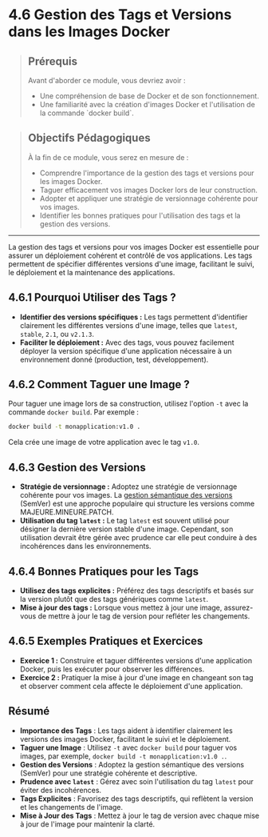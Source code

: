 # 4.6 Gestion des Tags et Versions dans les Images Docker

<blockquote>
  <h2>Prérequis</h2>
  <p>Avant d'aborder ce module, vous devriez avoir :</p>
  <ul>
    <li>Une compréhension de base de Docker et de son fonctionnement.</li>
    <li>Une familiarité avec la création d'images Docker et l'utilisation de la commande `docker build`.</li>
  </ul>
</blockquote>

<blockquote>
  <h2>Objectifs Pédagogiques</h2>
  <p>À la fin de ce module, vous serez en mesure de :</p>
  <ul>
    <li>Comprendre l'importance de la gestion des tags et versions pour les images Docker.</li>
    <li>Taguer efficacement vos images Docker lors de leur construction.</li>
    <li>Adopter et appliquer une stratégie de versionnage cohérente pour vos images.</li>
    <li>Identifier les bonnes pratiques pour l'utilisation des tags et la gestion des versions.</li>
  </ul>
</blockquote>


--- 

La gestion des tags et versions pour vos images Docker est essentielle pour assurer un déploiement cohérent et contrôlé de vos applications. Les tags permettent de spécifier différentes versions d'une image, facilitant le suivi, le déploiement et la maintenance des applications.

## 4.6.1 Pourquoi Utiliser des Tags ?

- **Identifier des versions spécifiques :** Les tags permettent d'identifier clairement les différentes versions d'une image, telles que `latest`, `stable`, `2.1`, ou `v2.1.3`.
- **Faciliter le déploiement :** Avec des tags, vous pouvez facilement déployer la version spécifique d'une application nécessaire à un environnement donné (production, test, développement).

## 4.6.2 Comment Taguer une Image ?

Pour taguer une image lors de sa construction, utilisez l'option `-t` avec la commande `docker build`. Par exemple :

```bash
docker build -t monapplication:v1.0 .
```

Cela crée une image de votre application avec le tag `v1.0`.

## 4.6.3 Gestion des Versions

- **Stratégie de versionnage :** Adoptez une stratégie de versionnage cohérente pour vos images. La [gestion sémantique des versions](https://semver.org/lang/fr/) (SemVer) est une approche populaire qui structure les versions comme MAJEURE.MINEURE.PATCH.
- **Utilisation du tag `latest` :** Le tag `latest` est souvent utilisé pour désigner la dernière version stable d'une image. Cependant, son utilisation devrait être gérée avec prudence car elle peut conduire à des incohérences dans les environnements.

## 4.6.4 Bonnes Pratiques pour les Tags

- **Utilisez des tags explicites :** Préférez des tags descriptifs et basés sur la version plutôt que des tags génériques comme `latest`.
- **Mise à jour des tags :** Lorsque vous mettez à jour une image, assurez-vous de mettre à jour le tag de version pour refléter les changements.

## 4.6.5 Exemples Pratiques et Exercices

- **Exercice 1 :** Construire et taguer différentes versions d'une application Docker, puis les exécuter pour observer les différences.
- **Exercice 2 :** Pratiquer la mise à jour d'une image en changeant son tag et observer comment cela affecte le déploiement d'une application.


## Résumé

- **Importance des Tags** : Les tags aident à identifier clairement les versions des images Docker, facilitant le suivi et le déploiement.
- **Taguer une Image** : Utilisez `-t` avec `docker build` pour taguer vos images, par exemple, `docker build -t monapplication:v1.0 .`.
- **Gestion des Versions** : Adoptez la gestion sémantique des versions (SemVer) pour une stratégie cohérente et descriptive.
- **Prudence avec `latest`** : Gérez avec soin l'utilisation du tag `latest` pour éviter des incohérences.
- **Tags Explicites** : Favorisez des tags descriptifs, qui reflètent la version et les changements de l'image.
- **Mise à Jour des Tags** : Mettez à jour le tag de version avec chaque mise à jour de l'image pour maintenir la clarté.

